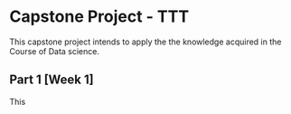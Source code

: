 





# Capstone Project - TTT

This capstone project intends to apply the the knowledge acquired in the Course of Data science.

## Part 1 [Week 1]

This
